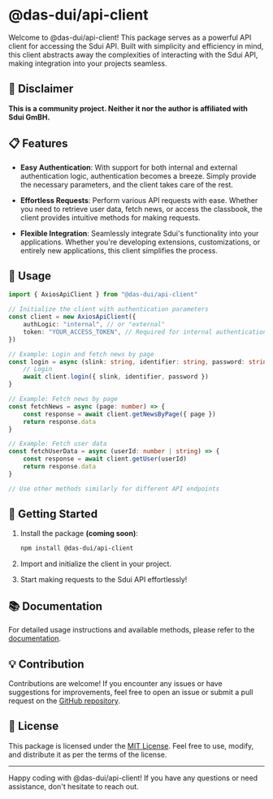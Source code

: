 # @das-dui/api-client

Welcome to @das-dui/api-client! This package serves as a powerful API client for accessing the Sdui API. Built with simplicity and efficiency in mind, this client abstracts away the complexities of interacting with the Sdui API, making integration into your projects seamless.

## 🚨 Disclaimer

**This is a community project. Neither it nor the author is affiliated with Sdui GmBH.**

## 📋 Features

-   **Easy Authentication**: With support for both internal and external authentication logic, authentication becomes a breeze. Simply provide the necessary parameters, and the client takes care of the rest.

-   **Effortless Requests**: Perform various API requests with ease. Whether you need to retrieve user data, fetch news, or access the classbook, the client provides intuitive methods for making requests.

-   **Flexible Integration**: Seamlessly integrate Sdui's functionality into your applications. Whether you're developing extensions, customizations, or entirely new applications, this client simplifies the process.

## 🔧 Usage

```typescript
import { AxiosApiClient } from "@das-dui/api-client"

// Initialize the client with authentication parameters
const client = new AxiosApiClient({
	authLogic: "internal", // or "external"
	token: "YOUR_ACCESS_TOKEN", // Required for internal authentication logic, leave empty if you don't have a toke and then call the login function
})

// Example: Login and fetch news by page
const login = async (slink: string, identifier: string, password: string) => {
	// Login
	await client.login({ slink, identifier, password })
}

// Example: Fetch news by page
const fetchNews = async (page: number) => {
	const response = await client.getNewsByPage({ page })
	return response.data
}

// Example: Fetch user data
const fetchUserData = async (userId: number | string) => {
	const response = await client.getUser(userId)
	return response.data
}

// Use other methods similarly for different API endpoints
```

## 🚀 Getting Started

1. Install the package **(coming soon)**:

    ```bash
    npm install @das-dui/api-client
    ```

2. Import and initialize the client in your project.

3. Start making requests to the Sdui API effortlessly!

## 📚 Documentation

For detailed usage instructions and available methods, please refer to the [documentation](https://github.com/Florian325/das-dui/wiki/@das%E2%80%90dui-api%E2%80%90client).

## 💡 Contribution

Contributions are welcome! If you encounter any issues or have suggestions for improvements, feel free to open an issue or submit a pull request on the [GitHub repository](https://github.com/Florian325/das-dui).

## 📝 License

This package is licensed under the [MIT License](https://github.com/Florian325/das-dui/blob/main/LICENSE). Feel free to use, modify, and distribute it as per the terms of the license.

---

Happy coding with @das-dui/api-client! If you have any questions or need assistance, don't hesitate to reach out.
